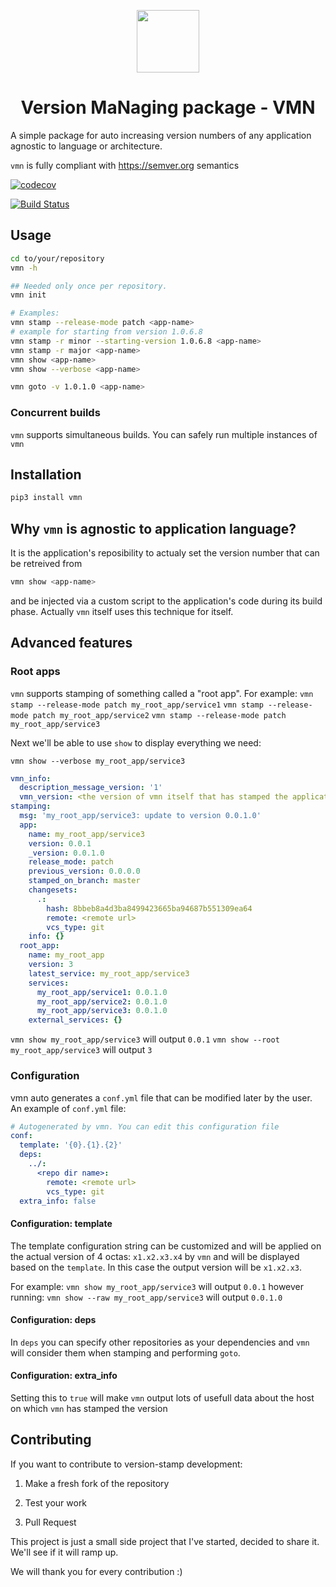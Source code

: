 <p align="center">
  <img width="100" src="https://i.imgur.com/4gUaVKW.png">
  <br>
  <h1 align="center">Version MaNaging package - VMN</h1>
</p>

A simple package for auto increasing version numbers of any application agnostic to language or architecture.

`vmn` is fully compliant with https://semver.org semantics

[![codecov](https://codecov.io/gh/final-israel/vmn/branch/master/graph/badge.svg)](https://codecov.io/gh/final-israel/vmn)

[![Build Status](https://travis-ci.com/final-israel/vmn.svg?branch=master)](https://travis-ci.com/final-israel/vmn)

## Usage

```sh
cd to/your/repository
vmn -h

## Needed only once per repository.
vmn init

# Examples:
vmn stamp --release-mode patch <app-name>
# example for starting from version 1.0.6.8
vmn stamp -r minor --starting-version 1.0.6.8 <app-name>
vmn stamp -r major <app-name>
vmn show <app-name>
vmn show --verbose <app-name>

vmn goto -v 1.0.1.0 <app-name>
```

### Concurrent builds
`vmn`  supports simultaneous builds. You can safely run multiple instances of `vmn`


## Installation

```sh
pip3 install vmn
```

## Why `vmn` is agnostic to application language?
It is the application's reposibility to actualy set the version number that can be retreived from
```sh
vmn show <app-name>
```
and be injected via a custom script to the application's code during its build phase.
Actually `vmn` itself uses this technique for itself.

## Advanced features
### Root apps
`vmn` supports stamping of something called a "root app". For example:
`vmn stamp --release-mode patch my_root_app/service1`
`vmn stamp --release-mode patch my_root_app/service2`
`vmn stamp --release-mode patch my_root_app/service3`

Next we'll be able to use `show` to display everything we need:

`vmn show --verbose my_root_app/service3`

```yml
vmn_info:
  description_message_version: '1'
  vmn_version: <the version of vmn itself that has stamped the application>
stamping:
  msg: 'my_root_app/service3: update to version 0.0.1.0'
  app:
    name: my_root_app/service3
    version: 0.0.1
    _version: 0.0.1.0
    release_mode: patch
    previous_version: 0.0.0.0
    stamped_on_branch: master
    changesets:
      .:
        hash: 8bbeb8a4d3ba8499423665ba94687b551309ea64
        remote: <remote url>
        vcs_type: git
    info: {}
  root_app:
    name: my_root_app
    version: 3
    latest_service: my_root_app/service3
    services:
      my_root_app/service1: 0.0.1.0
      my_root_app/service2: 0.0.1.0
      my_root_app/service3: 0.0.1.0
    external_services: {}
```

`vmn show my_root_app/service3` will output `0.0.1`
`vmn show --root my_root_app/service3` will output `3`

### Configuration
vmn auto generates a `conf.yml` file that can be modified later by the user. An example of `conf.yml` file:
```yml
# Autogenerated by vmn. You can edit this configuration file
conf:
  template: '{0}.{1}.{2}'
  deps:
    ../:
      <repo dir name>:
        remote: <remote url>
        vcs_type: git
  extra_info: false
```

#### Configuration: template
The template configuration string can be customized and will be applied on the actual version of 4 octas: `x1.x2.x3.x4`
by `vmn` and will be displayed based on the `template`. In this case the output version will be `x1.x2.x3`.

For example:
`vmn show my_root_app/service3` will output `0.0.1`
however running:
`vmn show --raw my_root_app/service3` will output `0.0.1.0`

#### Configuration: deps
In `deps` you can specify other repositories as your dependencies and `vmn` will consider them when stamping and performing `goto`.

#### Configuration: extra_info
Setting this to `true` will make `vmn` output lots of usefull data about the host on which `vmn` has stamped the version

## Contributing

If you want to contribute to version-stamp development:

1. Make a fresh fork of the repository

2. Test your work

4. Pull Request

This project is just a small side project that I've started, decided to share it. We'll see if it will ramp up.

We will thank you for every contribution :)

